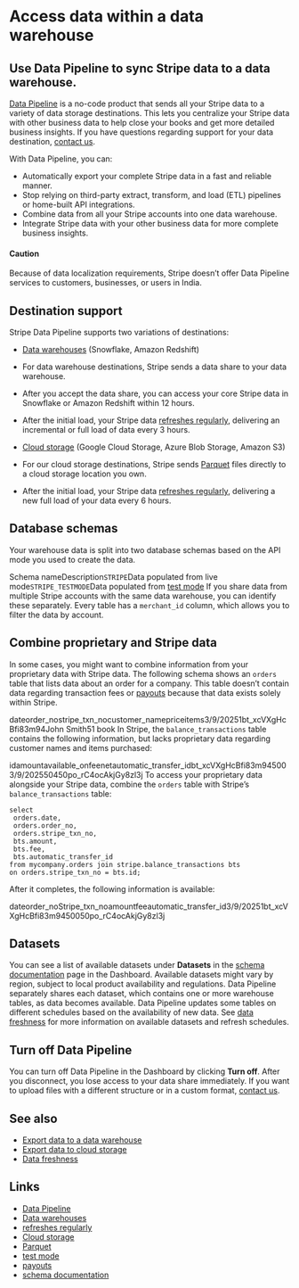 # Access data within a data warehouse

## Use Data Pipeline to sync Stripe data to a data warehouse.

[Data Pipeline](https://dashboard.stripe.com/settings/stripe-data-pipeline) is a
no-code product that sends all your Stripe data to a variety of data storage
destinations. This lets you centralize your Stripe data with other business data
to help close your books and get more detailed business insights. If you have
questions regarding support for your data destination, [contact
us](mailto:data-pipeline@stripe.com).

With Data Pipeline, you can:

- Automatically export your complete Stripe data in a fast and reliable manner.
- Stop relying on third-party extract, transform, and load (ETL) pipelines or
home-built API integrations.
- Combine data from all your Stripe accounts into one data warehouse.
- Integrate Stripe data with your other business data for more complete business
insights.

#### Caution

Because of data localization requirements, Stripe doesn’t offer Data Pipeline
services to customers, businesses, or users in India.

## Destination support

Stripe Data Pipeline supports two variations of destinations:

- [Data
warehouses](https://docs.stripe.com/stripe-data/access-data-in-warehouse/data-warehouses)
(Snowflake, Amazon Redshift)

- For data warehouse destinations, Stripe sends a data share to your data
warehouse.
- After you accept the data share, you can access your core Stripe data in
Snowflake or Amazon Redshift within 12 hours.
- After the initial load, your Stripe data [refreshes
regularly](https://docs.stripe.com/stripe-data/available-data), delivering an
incremental or full load of data every 3 hours.
- [Cloud
storage](https://docs.stripe.com/stripe-data/access-data-in-warehouse/cloud-storage)
(Google Cloud Storage, Azure Blob Storage, Amazon S3)

- For our cloud storage destinations, Stripe sends
[Parquet](https://parquet.apache.org/) files directly to a cloud storage
location you own.
- After the initial load, your Stripe data [refreshes
regularly](https://docs.stripe.com/stripe-data/available-data), delivering a new
full load of your data every 6 hours.

## Database schemas

Your warehouse data is split into two database schemas based on the API mode you
used to create the data.

Schema nameDescription`STRIPE`Data populated from live mode`STRIPE_TESTMODE`Data
populated from [test mode](https://docs.stripe.com/test-mode)
If you share data from multiple Stripe accounts with the same data warehouse,
you can identify these separately. Every table has a `merchant_id` column, which
allows you to filter the data by account.

## Combine proprietary and Stripe data

In some cases, you might want to combine information from your proprietary data
with Stripe data. The following schema shows an `orders` table that lists data
about an order for a company. This table doesn’t contain data regarding
transaction fees or [payouts](https://docs.stripe.com/payouts) because that data
exists solely within Stripe.

dateorder_nostripe_txn_nocustomer_namepriceitems3/9/20251bt_xcVXgHcBfi83m94John
Smith51 book
In Stripe, the `balance_transactions` table contains the following information,
but lacks proprietary data regarding customer names and items purchased:

idamountavailable_onfeenetautomatic_transfer_idbt_xcVXgHcBfi83m945003/9/202550450po_rC4ocAkjGy8zl3j
To access your proprietary data alongside your Stripe data, combine the `orders`
table with Stripe’s `balance_transactions` table:

```
select
 orders.date,
 orders.order_no,
 orders.stripe_txn_no,
 bts.amount,
 bts.fee,
 bts.automatic_transfer_id
from mycompany.orders join stripe.balance_transactions bts
on orders.stripe_txn_no = bts.id;
```

After it completes, the following information is available:

dateorder_noStripe_txn_noamountfeeautomatic_transfer_id3/9/20251bt_xcVXgHcBfi83m9450050po_rC4ocAkjGy8zl3j
## Datasets

You can see a list of available datasets under **Datasets** in the [schema
documentation](https://dashboard.stripe.com/stripe-schema) page in the
Dashboard. Available datasets might vary by region, subject to local product
availability and regulations. Data Pipeline separately shares each dataset,
which contains one or more warehouse tables, as data becomes available. Data
Pipeline updates some tables on different schedules based on the availability of
new data. See [data
freshness](https://docs.stripe.com/stripe-data/available-data) for more
information on available datasets and refresh schedules.

## Turn off Data Pipeline

You can turn off Data Pipeline in the Dashboard by clicking **Turn off**. After
you disconnect, you lose access to your data share immediately. If you want to
upload files with a different structure or in a custom format, [contact
us](mailto:data-pipeline@stripe.com).

## See also

- [Export data to a data
warehouse](https://docs.stripe.com/stripe-data/access-data-in-warehouse/data-warehouses)
- [Export data to cloud
storage](https://docs.stripe.com/stripe-data/access-data-in-warehouse/cloud-storage)
- [Data freshness](https://docs.stripe.com/stripe-data/available-data)

## Links

- [Data Pipeline](https://dashboard.stripe.com/settings/stripe-data-pipeline)
- [Data
warehouses](https://docs.stripe.com/stripe-data/access-data-in-warehouse/data-warehouses)
- [refreshes regularly](https://docs.stripe.com/stripe-data/available-data)
- [Cloud
storage](https://docs.stripe.com/stripe-data/access-data-in-warehouse/cloud-storage)
- [Parquet](https://parquet.apache.org/)
- [test mode](https://docs.stripe.com/test-mode)
- [payouts](https://docs.stripe.com/payouts)
- [schema documentation](https://dashboard.stripe.com/stripe-schema)